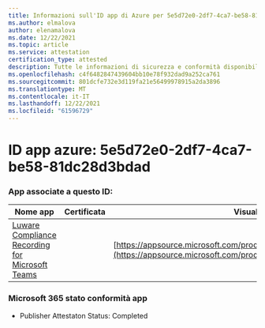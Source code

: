 ```yaml
---
title: Informazioni sull'ID app di Azure per 5e5d72e0-2df7-4ca7-be58-81dc28d3bdad
ms.author: elmalova
author: elenamalova
ms.date: 12/22/2021
ms.topic: article
ms.service: attestation
certification_type: attested
description: Tutte le informazioni di sicurezza e conformità disponibili per 5e5d72e0-2df7-4ca7-be58-81dc28d3bdad.
ms.openlocfilehash: c4f6482847439604bb10e78f932dad9a252ca761
ms.sourcegitcommit: 801dcfe732e3d119fa21e56499978915a2da3896
ms.translationtype: MT
ms.contentlocale: it-IT
ms.lasthandoff: 12/22/2021
ms.locfileid: "61596729"
---
```

# <a name="azure-app-id-5e5d72e0-2df7-4ca7-be58-81dc28d3bdad"></a>ID app azure: 5e5d72e0-2df7-4ca7-be58-81dc28d3bdad


### <a name="apps-associated-with-this-id"></a>App associate a questo ID:
| **Nome app** | **Certificata** | **Visualizzazione in AppSource** |
|--------------|---------------|-----------------------|
| [Luware Compliance Recording for Microsoft Teams](https://docs.microsoft.com/microsoft-365-app-certification/forward/luwareagzurich.recording_azure_marketplace) |  | [https://appsource.microsoft.com/product/office/luwareagzurich.recording_azure_marketplace](https://appsource.microsoft.com/product/office/luwareagzurich.recording_azure_marketplace) |

### <a name="microsoft-365-app-compliance-status"></a>Microsoft 365 stato conformità app
- Publisher Attestaton Status: Completed
